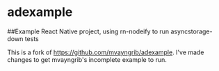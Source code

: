 # adexample

##Example React Native project, using rn-nodeify to run asyncstorage-down tests

This is a fork of https://github.com/mvayngrib/adexample. I've made changes to get mvayngrib's incomplete example to run.
